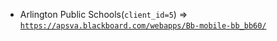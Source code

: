  - Arlington Public Schools(`client_id=5`) => [`https://apsva.blackboard.com/webapps/Bb-mobile-bb_bb60/`](https://apsva.blackboard.com/webapps/Bb-mobile-bb_bb60/)
